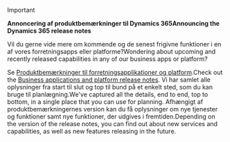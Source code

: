 > [!IMPORTANT]
> <span data-ttu-id="d4cec-101">**Annoncering af produktbemærkninger til Dynamics 365**</span><span class="sxs-lookup"><span data-stu-id="d4cec-101">**Announcing the Dynamics 365 release notes**</span></span>
>
> <span data-ttu-id="d4cec-102">Vil du gerne vide mere om kommende og de senest frigivne funktioner i en af vores forretningsapps eller platforme?</span><span class="sxs-lookup"><span data-stu-id="d4cec-102">Wondering about upcoming and recently released capabilities in any of our business apps or platform?</span></span> 
> 
> <span data-ttu-id="d4cec-103">Se [Produktbemærkninger til forretningsapplikationer og platform](https://go.microsoft.com/fwlink/?linkid=2010158).</span><span class="sxs-lookup"><span data-stu-id="d4cec-103">Check out the [Business applications and platform release notes](https://go.microsoft.com/fwlink/?linkid=2010158).</span></span> <span data-ttu-id="d4cec-104">Vi har samlet alle oplysninger fra start til slut og top til bund på et enkelt sted, som du kan bruge til planlægning.</span><span class="sxs-lookup"><span data-stu-id="d4cec-104">We've captured all the details, end to end, top to bottom, in a single place that you can use for planning.</span></span> <span data-ttu-id="d4cec-105">Afhængigt af produktbemærkningernes version kan du få oplysninger om nye tjenester og funktioner samt nye funktioner, der udgives i fremtiden.</span><span class="sxs-lookup"><span data-stu-id="d4cec-105">Depending on the version of the release notes, you can find out about new services and capabilities, as well as new features releasing in the future.</span></span>
